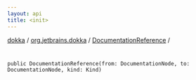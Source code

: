 ```yaml
---
layout: api
title: <init>
---
```

[dokka](../../index.html) / [org.jetbrains.dokka](../index.html) / [DocumentationReference](index.html) / [<init>](_init_.html)


# <init>


```
public DocumentationReference(from: DocumentationNode, to: DocumentationNode, kind: Kind)
```
